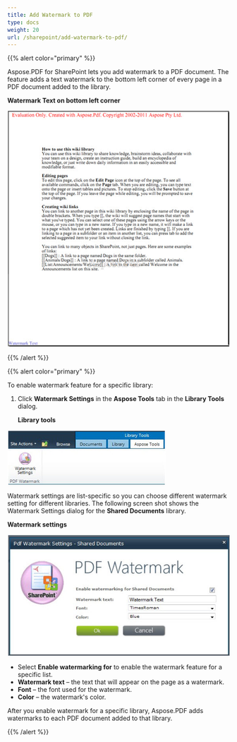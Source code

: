 ```yaml
---
title: Add Watermark to PDF
type: docs
weight: 20
url: /sharepoint/add-watermark-to-pdf/
---
```


{{% alert color="primary" %}} 

Aspose.PDF for SharePoint lets you add watermark to a PDF document. The feature adds a text watermark to the bottom left corner of every page in a PDF document added to the library. 

**Watermark Text on bottom left corner** 

![todo:image_alt_text](add-watermark-to-pdf_1.jpg)

{{% /alert %}} 

{{% alert color="primary" %}} 

To enable watermark feature for a specific library:

1. Click **Watermark Settings** in the **Aspose Tools** tab in the **Library Tools** dialog. 

   **Library tools** 

![todo:image_alt_text](add-watermark-to-pdf_2.jpg)

Watermark settings are list-specific so you can choose different watermark setting for different libraries. The following screen shot shows the Watermark Settings dialog for the **Shared Documents** library. 

**Watermark settings** 

![todo:image_alt_text](add-watermark-to-pdf_3.jpg)

- Select **Enable watermarking for** to enable the watermark feature for a specific list.
- **Watermark text** – the text that will appear on the page as a watermark.
- **Font** – the font used for the watermark.
- **Color** – the watermark's color.

After you enable watermark for a specific library, Aspose.PDF adds watermarks to each PDF document added to that library.

{{% /alert %}} 